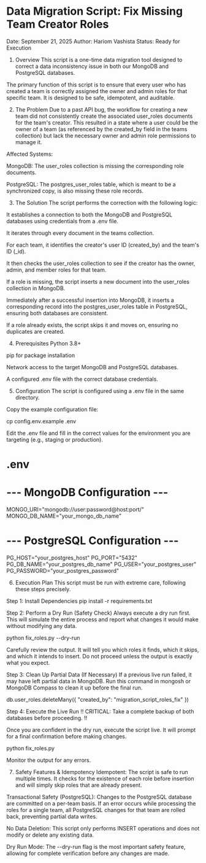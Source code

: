# Data Migration Script: Fix Missing Team Creator Roles
Date: September 21, 2025
Author: Hariom Vashista
Status: Ready for Execution

1. Overview
This script is a one-time data migration tool designed to correct a data inconsistency issue in both our MongoDB and PostgreSQL databases.

The primary function of this script is to ensure that every user who has created a team is correctly assigned the owner and admin roles for that specific team. It is designed to be safe, idempotent, and auditable.

2. The Problem
Due to a past API bug, the workflow for creating a new team did not consistently create the associated user_roles documents for the team's creator. This resulted in a state where a user could be the owner of a team (as referenced by the created_by field in the teams collection) but lack the necessary owner and admin role permissions to manage it.

Affected Systems:

MongoDB: The user_roles collection is missing the corresponding role documents.

PostgreSQL: The postgres_user_roles table, which is meant to be a synchronized copy, is also missing these role records.

3. The Solution
The script performs the correction with the following logic:

It establishes a connection to both the MongoDB and PostgreSQL databases using credentials from a .env file.

It iterates through every document in the teams collection.

For each team, it identifies the creator's user ID (created_by) and the team's ID (_id).

It then checks the user_roles collection to see if the creator has the owner, admin, and member roles for that team.

If a role is missing, the script inserts a new document into the user_roles collection in MongoDB.

Immediately after a successful insertion into MongoDB, it inserts a corresponding record into the postgres_user_roles table in PostgreSQL, ensuring both databases are consistent.

If a role already exists, the script skips it and moves on, ensuring no duplicates are created.

4. Prerequisites
Python 3.8+

pip for package installation

Network access to the target MongoDB and PostgreSQL databases.

A configured .env file with the correct database credentials.

5. Configuration
The script is configured using a .env file in the same directory.

Copy the example configuration file:

cp config.env.example .env

Edit the .env file and fill in the correct values for the environment you are targeting (e.g., staging or production).

# .env

# --- MongoDB Configuration ---
MONGO_URI="mongodb://user:password@host:port/"
MONGO_DB_NAME="your_mongo_db_name"

# --- PostgreSQL Configuration ---
PG_HOST="your_postgres_host"
PG_PORT="5432"
PG_DB_NAME="your_postgres_db_name"
PG_USER="your_postgres_user"
PG_PASSWORD="your_postgres_password"

6. Execution Plan
This script must be run with extreme care, following these steps precisely.

Step 1: Install Dependencies
pip install -r requirements.txt

Step 2: Perform a Dry Run (Safety Check)
Always execute a dry run first. This will simulate the entire process and report what changes it would make without modifying any data.

python fix_roles.py --dry-run

Carefully review the output. It will tell you which roles it finds, which it skips, and which it intends to insert. Do not proceed unless the output is exactly what you expect.

Step 3: Clean Up Partial Data (If Necessary)
If a previous live run failed, it may have left partial data in MongoDB. Run this command in mongosh or MongoDB Compass to clean it up before the final run.

db.user_roles.deleteMany({ "created_by": "migration_script_roles_fix" })

Step 4: Execute the Live Run
!! CRITICAL: Take a complete backup of both databases before proceeding. !!

Once you are confident in the dry run, execute the script live. It will prompt for a final confirmation before making changes.

python fix_roles.py

Monitor the output for any errors.

7. Safety Features & Idempotency
Idempotent: The script is safe to run multiple times. It checks for the existence of each role before insertion and will simply skip roles that are already present.

Transactional Safety (PostgreSQL): Changes to the PostgreSQL database are committed on a per-team basis. If an error occurs while processing the roles for a single team, all PostgreSQL changes for that team are rolled back, preventing partial data writes.

No Data Deletion: This script only performs INSERT operations and does not modify or delete any existing data.

Dry Run Mode: The --dry-run flag is the most important safety feature, allowing for complete verification before any changes are made.